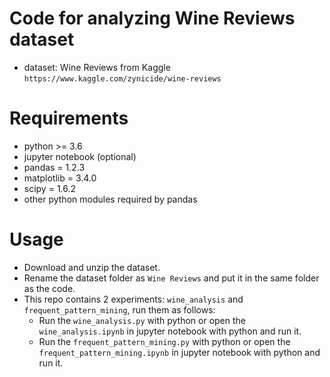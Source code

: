 # Code for analyzing Wine Reviews dataset
* dataset: Wine Reviews from Kaggle `https://www.kaggle.com/zynicide/wine-reviews`
# Requirements
* python >= 3.6
* jupyter notebook (optional)
* pandas = 1.2.3
* matplotlib = 3.4.0
* scipy = 1.6.2
* other python modules required by pandas
# Usage
* Download and unzip the dataset.
* Rename the dataset folder as `Wine Reviews` and put it in the same folder as the code.
* This repo contains 2 experiments: `wine_analysis` and `frequent_pattern_mining`, run them as follows:
  * Run the `wine_analysis.py` with python or open the `wine_analysis.ipynb` in jupyter notebook with python and run it.
  * Run the `frequent_pattern_mining.py` with python or open the `frequent_pattern_mining.ipynb` in jupyter notebook with python and run it.